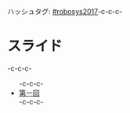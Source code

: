 ハッシュタグ: <a href="https://twitter.com/hashtag/robosys2017?f=tweets&amp;src=hash">#robosys2017</a>-c-c-c-<h1>スライド</h1>-c-c-c-<ul>-c-c-c- 	<li><a href="https://lab.ueda.tech/?presenpress=%e3%83%ad%e3%83%9c%e3%83%83%e3%83%88%e3%82%b7%e3%82%b9%e3%83%86%e3%83%a0%e5%ad%a62017%e7%ac%ac1%e5%9b%9e">第一回</a></li>-c-c-c-</ul>
